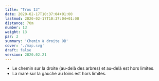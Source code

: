 ```yaml
---
title: "Trou 13"
date: 2020-02-17T10:37:04+01:00
lastmod: 2020-02-17T10:37:04+01:00
distance: 70m
number: 13
weight: 13
par: 3
summary: 'Chemin à droite OB'
cover: './map.svg'
draft: false
version: 2020.02.21
---
```


- Le chemin sur la droite (au-delà des arbres) et au-delà est hors limites.
- La mare sur la gauche au loins est hors limites.